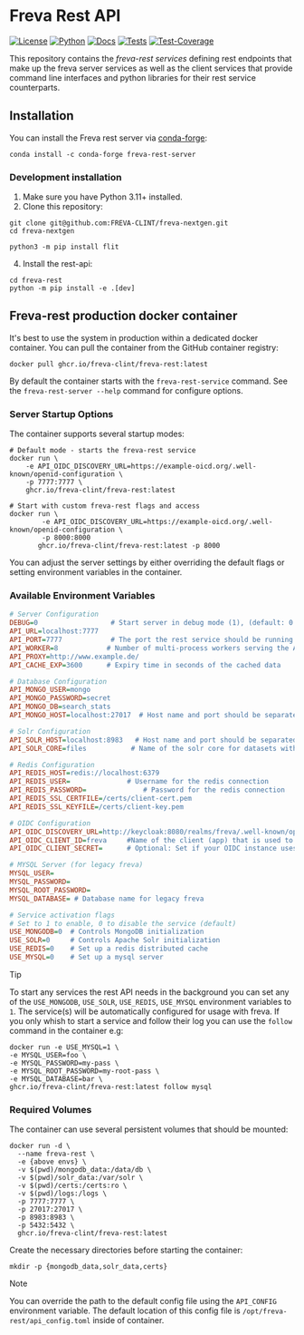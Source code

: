 # Freva Rest API

[![License](https://img.shields.io/badge/License-BSD-purple.svg)](LICENSE)
[![Python](https://img.shields.io/badge/python-3.12-red.svg)](https://www.python.org/downloads/release/python-312/)
[![Docs](https://img.shields.io/badge/API-Doc-green.svg)](https://freva-clint.github.io/freva-nextgen)
[![Tests](https://github.com/FREVA-CLINT/freva-nextgen/actions/workflows/ci_job.yml/badge.svg)](https://github.com/FREVA-CLINT/freva-nextgen/actions)
[![Test-Coverage](https://codecov.io/github/FREVA-CLINT/freva-nextgen/branch/init/graph/badge.svg?token=dGhXxh7uP3)](https://codecov.io/github/FREVA-CLINT/freva-nextgen)

This repository contains the *freva-rest services* defining rest endpoints
that make up the freva server services as well as the client
services that provide command line interfaces and python libraries for their
rest service counterparts.

## Installation
You can install the Freva rest server via [conda-forge](https://conda-forge.org):

```console
conda install -c conda-forge freva-rest-server
```

### Development installation

1. Make sure you have Python 3.11+ installed.
2. Clone this repository:

```console
git clone git@github.com:FREVA-CLINT/freva-nextgen.git
cd freva-nextgen
```

```console
python3 -m pip install flit
```

4. Install the rest-api:

```console
cd freva-rest
python -m pip install -e .[dev]
```

## Freva-rest production docker container
It's best to use the system in production within a dedicated docker container.
You can pull the container from the GitHub container registry:

```console
docker pull ghcr.io/freva-clint/freva-rest:latest
```

By default the container starts with the ``freva-rest-service`` command.
See the `freva-rest-server --help` command for configure options.

### Server Startup Options

The container supports several startup modes:

```console
# Default mode - starts the freva-rest service
docker run \
    -e API_OIDC_DISCOVERY_URL=https://example-oicd.org/.well-known/openid-configuration \
    -p 7777:7777 \
    ghcr.io/freva-clint/freva-rest:latest

# Start with custom freva-rest flags and access
docker run \
        -e API_OIDC_DISCOVERY_URL=https://example-oicd.org/.well-known/openid-configuration \
        -p 8000:8000
       ghcr.io/freva-clint/freva-rest:latest -p 8000

```

You can adjust the server settings by either overriding the default flags or
setting environment variables in the container.

### Available Environment Variables

```ini
# Server Configuration
DEBUG=0                  # Start server in debug mode (1), (default: 0 -> no debug)
API_URL=localhost:7777
API_PORT=7777            # The port the rest service should be running on
API_WORKER=8            # Number of multi-process workers serving the API
API_PROXY=http://www.example.de/
API_CACHE_EXP=3600      # Expiry time in seconds of the cached data

# Database Configuration
API_MONGO_USER=mongo
API_MONGO_PASSWORD=secret
API_MONGO_DB=search_stats
API_MONGO_HOST=localhost:27017  # Host name and port should be separated by ":"

# Solr Configuration
API_SOLR_HOST=localhost:8983   # Host name and port should be separated by ":"
API_SOLR_CORE=files           # Name of the solr core for datasets with multiple versions

# Redis Configuration
API_REDIS_HOST=redis://localhost:6379
API_REDIS_USER=              # Username for the redis connection
API_REDIS_PASSWORD=              # Password for the redis connection
API_REDIS_SSL_CERTFILE=/certs/client-cert.pem
API_REDIS_SSL_KEYFILE=/certs/client-key.pem

# OIDC Configuration
API_OIDC_DISCOVERY_URL=http://keycloak:8080/realms/freva/.well-known/openid-configuration
API_OIDC_CLIENT_ID=freva     #Name of the client (app) that is used to create the access tokens, defaults to freva
API_OIDC_CLIENT_SECRET=      # Optional: Set if your OIDC instance uses a client secret

# MYSQL Server (for legacy freva)
MYSQL_USER=
MYSQL_PASSWORD=
MYSQL_ROOT_PASSWORD=
MYSQL_DATABASE= # Database name for legacy freva

# Service activation flags
# Set to 1 to enable, 0 to disable the service (default)
USE_MONGODB=0  # Controls MongoDB initialization
USE_SOLR=0     # Controls Apache Solr initialization
USE_REDIS=0    # Set up a redis distributed cache
USE_MYSQL=0    # Set up a mysql server
```

> [!TIP]
> To start any services the rest API needs in the background you can
> set any of the `USE_MONGODB`, `USE_SOLR`, `USE_REDIS`, `USE_MYSQL` environment
> variables to `1`. The service(s) will be automatically configured for usage
> with freva.
> If you only whish to start a service and follow their log you can use the
> `follow` command in the container e.g:
> ```console
> docker run -e USE_MYSQL=1 \
> -e MYSQL_USER=foo \
> -e MYSQL_PASSWORD=my-pass \
> -e MYSQL_ROOT_PASSWORD=my-root-pass \
> -e MYSQL_DATABASE=bar \
> ghcr.io/freva-clint/freva-rest:latest follow mysql

### Required Volumes
The container can use several persistent volumes that should be mounted:

```console
docker run -d \
  --name freva-rest \
  -e {above envs} \
  -v $(pwd)/mongodb_data:/data/db \
  -v $(pwd)/solr_data:/var/solr \
  -v $(pwd)/certs:/certs:ro \
  -v $(pwd)/logs:/logs \
  -p 7777:7777 \
  -p 27017:27017 \
  -p 8983:8983 \
  -p 5432:5432 \
  ghcr.io/freva-clint/freva-rest:latest
```

Create the necessary directories before starting the container:
```console
mkdir -p {mongodb_data,solr_data,certs}
```

> [!NOTE]
> You can override the path to the default config file using the ``API_CONFIG``
         environment variable. The default location of this config file is
         ``/opt/freva-rest/api_config.toml`` inside of container.
